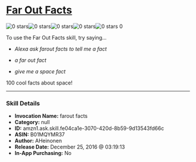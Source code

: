 # [Far Out Facts](http://alexa.amazon.com/#skills/amzn1.ask.skill.fe04ca1e-3070-420d-8b59-9d13543fd66c)
![0 stars](../../images/ic_star_border_black_18dp_1x.png)![0 stars](../../images/ic_star_border_black_18dp_1x.png)![0 stars](../../images/ic_star_border_black_18dp_1x.png)![0 stars](../../images/ic_star_border_black_18dp_1x.png)![0 stars](../../images/ic_star_border_black_18dp_1x.png) 0

To use the Far Out Facts skill, try saying...

* *Alexa ask farout facts to tell me a fact*

* *a far out fact*

* *give me a space fact*

100 cool facts about space!

***

### Skill Details

* **Invocation Name:** farout facts
* **Category:** null
* **ID:** amzn1.ask.skill.fe04ca1e-3070-420d-8b59-9d13543fd66c
* **ASIN:** B01MQYMR37
* **Author:** AHeinonen
* **Release Date:** December 25, 2016 @ 03:19:13
* **In-App Purchasing:** No
